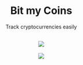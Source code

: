 <div align="center">
	<h1 align="center">Bit my Coins</h1>
	<p align="center">Track cryptocurrencies easily</p>
</div>

<br/>

<div align="center">
   <a href="https://git.mirko.pm/brombinmirko/Bottles/blob/master/LICENSE">
    <img src="https://img.shields.io/badge/License-GPL--3.0-blue.svg">
   </a>
</div>

<br/>

<div align="center">
	<img src="git.mirko.pm/brombinmirko/BitMyCoins/raw/branch/master/screenshot.png" />
</div>
